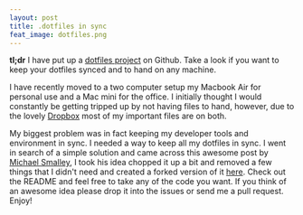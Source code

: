 ```yaml
---
layout: post
title: .dotfiles in sync
feat_image: dotfiles.png
---
```

**tl;dr** I have put up a [dotfiles project](https://github.com/samjbmason/dotfiles) on Github. Take a look if you want to keep your dotfiles synced and to hand on any machine.

I have recently moved to a two computer setup my Macbook Air for personal use and a Mac mini for the office. I initially thought I would constantly be getting tripped up by not having files to hand, however, due to the lovely [Dropbox](http://db.tt/RPhGHKA) most of my important files are on both.

My biggest problem was in fact keeping my developer tools and environment in sync. I needed a way to keep all my dotfiles in sync. I went in search of a simple solution and came across this awesome post by [Michael Smalley](http://blog.smalleycreative.com/), I took his idea chopped it up a bit and removed a few things that I didn't need and created a forked version of it [here](https://github.com/samjbmason/dotfiles). Check out the README and feel free to take any of the code you want. If you think of an awesome idea please drop it into the issues or send me a pull request. Enjoy!


